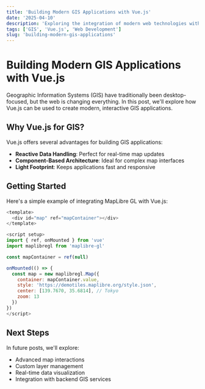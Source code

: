 ```yaml
---
title: 'Building Modern GIS Applications with Vue.js'
date: '2025-04-10'
description: 'Exploring the integration of modern web technologies with geographic information systems.'
tags: ['GIS', 'Vue.js', 'Web Development']
slug: 'building-modern-gis-applications'
---
```


# Building Modern GIS Applications with Vue.js

Geographic Information Systems (GIS) have traditionally been desktop-focused, but the web is changing everything. In this post, we'll explore how Vue.js can be used to create modern, interactive GIS applications.

## Why Vue.js for GIS?

Vue.js offers several advantages for building GIS applications:

- **Reactive Data Handling**: Perfect for real-time map updates
- **Component-Based Architecture**: Ideal for complex map interfaces
- **Light Footprint**: Keeps applications fast and responsive

## Getting Started

Here's a simple example of integrating MapLibre GL with Vue.js:

```javascript
<template>
  <div id="map" ref="mapContainer"></div>
</template>

<script setup>
import { ref, onMounted } from 'vue'
import maplibregl from 'maplibre-gl'

const mapContainer = ref(null)

onMounted(() => {
  const map = new maplibregl.Map({
    container: mapContainer.value,
    style: 'https://demotiles.maplibre.org/style.json',
    center: [139.7670, 35.6814], // Tokyo
    zoom: 13
  })
})
</script>
```

## Next Steps

In future posts, we'll explore:
- Advanced map interactions
- Custom layer management
- Real-time data visualization
- Integration with backend GIS services